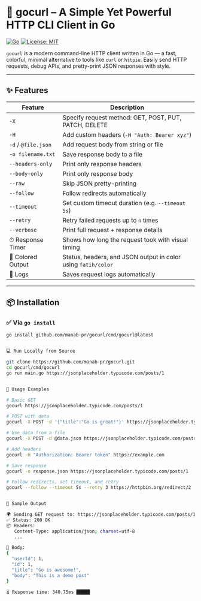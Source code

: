 # 🚀 gocurl – A Simple Yet Powerful HTTP CLI Client in Go

[![Go](https://img.shields.io/badge/Go-1.21+-blue?logo=go)](https://golang.org)
[![License: MIT](https://img.shields.io/badge/License-MIT-green.svg)](LICENSE)

`gocurl` is a modern command-line HTTP client written in Go — a fast, colorful, minimal alternative to tools like `curl` or `httpie`. Easily send HTTP requests, debug APIs, and pretty-print JSON responses with style.

---

## ✨ Features

| Feature                  | Description                                                                 |
|--------------------------|-----------------------------------------------------------------------------|
| `-X`                     | Specify request method: GET, POST, PUT, PATCH, DELETE                      |
| `-H`                     | Add custom headers (`-H "Auth: Bearer xyz"`)                                |
| `-d` / `@file.json`      | Add request body from string or file                                        |
| `-o filename.txt`        | Save response body to a file                                                |
| `--headers-only`         | Print only response headers                                                 |
| `--body-only`            | Print only response body                                                    |
| `--raw`                  | Skip JSON pretty-printing                                                   |
| `--follow`               | Follow redirects automatically                                              |
| `--timeout`              | Set custom timeout duration (e.g. `--timeout 5s`)                           |
| `--retry`                | Retry failed requests up to `n` times                                       |
| `--verbose`              | Print full request + response details                                       |
| ⏱ Response Timer         | Shows how long the request took with visual timing                         |
| 🌈 Colored Output        | Status, headers, and JSON output in color using `fatih/color`              |
| 📝 Logs                  | Saves request logs automatically                                            |

---

## 📦 Installation

### ✅ Via `go install`

```bash
go install github.com/manab-pr/gocurl/cmd/gocurl@latest


💻 Run Locally from Source

git clone https://github.com/manab-pr/gocurl.git
cd gocurl/cmd/gocurl
go run main.go https://jsonplaceholder.typicode.com/posts/1


🚦 Usage Examples

# Basic GET
gocurl https://jsonplaceholder.typicode.com/posts/1

# POST with data
gocurl -X POST -d '{"title":"Go is great!"}' https://jsonplaceholder.typicode.com/posts

# Use data from a file
gocurl -X POST -d @data.json https://jsonplaceholder.typicode.com/posts

# Add headers
gocurl -H "Authorization: Bearer token" https://example.com

# Save response
gocurl -o response.json https://jsonplaceholder.typicode.com/posts/1

# Follow redirects, set timeout, and retry
gocurl --follow --timeout 5s --retry 3 https://httpbin.org/redirect/2


🧪 Sample Output

🌍 Sending GET request to: https://jsonplaceholder.typicode.com/posts/1
✅ Status: 200 OK
📦 Headers:
   Content-Type: application/json; charset=utf-8
   ...

📄 Body:
{
  "userId": 1,
  "id": 1,
  "title": "Go is awesome!",
  "body": "This is a demo post"
}

⏳ Response time: 340.75ms █████


